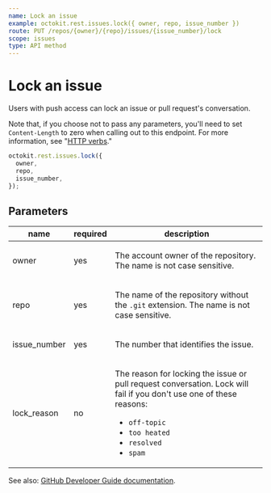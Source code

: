 ```yaml
---
name: Lock an issue
example: octokit.rest.issues.lock({ owner, repo, issue_number })
route: PUT /repos/{owner}/{repo}/issues/{issue_number}/lock
scope: issues
type: API method
---
```


# Lock an issue

Users with push access can lock an issue or pull request's conversation.

Note that, if you choose not to pass any parameters, you'll need to set `Content-Length` to zero when calling out to this endpoint. For more information, see "[HTTP verbs](https://docs.github.com/rest/overview/resources-in-the-rest-api#http-verbs)."

```js
octokit.rest.issues.lock({
  owner,
  repo,
  issue_number,
});
```

## Parameters

<table>
  <thead>
    <tr>
      <th>name</th>
      <th>required</th>
      <th>description</th>
    </tr>
  </thead>
  <tbody>
    <tr><td>owner</td><td>yes</td><td>

The account owner of the repository. The name is not case sensitive.

</td></tr>
<tr><td>repo</td><td>yes</td><td>

The name of the repository without the `.git` extension. The name is not case sensitive.

</td></tr>
<tr><td>issue_number</td><td>yes</td><td>

The number that identifies the issue.

</td></tr>
<tr><td>lock_reason</td><td>no</td><td>

The reason for locking the issue or pull request conversation. Lock will fail if you don't use one of these reasons:

- `off-topic`
- `too heated`
- `resolved`
- `spam`

</td></tr>
  </tbody>
</table>

See also: [GitHub Developer Guide documentation](https://docs.github.com/rest/issues/issues#lock-an-issue).

